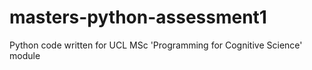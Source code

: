 # masters-python-assessment1
Python code written for UCL MSc 'Programming for Cognitive Science' module
